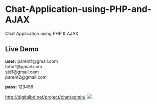 # Chat-Application-using-PHP-and-AJAX
Chat Application using PHP &amp; AJAX
<h2>Live Demo</h2>
<STRONG>user:</STRONG> 
      parent1@gmail.com<br>
      tutor1@gmail.com<br>
      std1@gmail.com<br>
      parent2@gmail.com<br> 
      
<strong>pass:</strong> 123456

http://digitalbd.net/project/chat/admin/
<img src="http://digitalbd.net/project/chat/admin/chat_files/2018/09/14/5b9c07da9998fScreenshot.png"/>